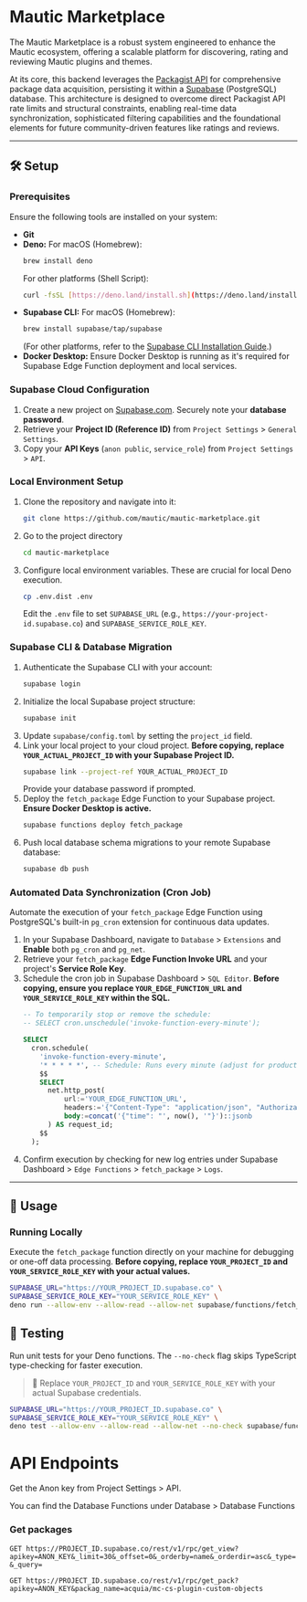 # Mautic Marketplace

The Mautic Marketplace is a robust system engineered to enhance the Mautic ecosystem, offering a scalable platform for discovering, rating and reviewing Mautic plugins and themes.

At its core, this backend leverages the [Packagist API](https://packagist.org/apidoc) for comprehensive package data acquisition, persisting it within a [Supabase](https://supabase.com) (PostgreSQL) database. This architecture is designed to overcome direct Packagist API rate limits and structural constraints, enabling real-time data synchronization, sophisticated filtering capabilities and the foundational elements for future community-driven features like ratings and reviews.

---

## 🛠️ Setup

### Prerequisites

Ensure the following tools are installed on your system:

* **Git**
* **Deno:**
    For macOS (Homebrew):
    ```bash
    brew install deno
    ```
    For other platforms (Shell Script):
    ```bash
    curl -fsSL [https://deno.land/install.sh](https://deno.land/install.sh) | sh
    ```
* **Supabase CLI:**
    For macOS (Homebrew):
    ```bash
    brew install supabase/tap/supabase
    ```
    (For other platforms, refer to the [Supabase CLI Installation Guide](https://supabase.com/docs/guides/local-development/cli/getting-started#install-the-cli).)
* **Docker Desktop:** Ensure Docker Desktop is running as it's required for Supabase Edge Function deployment and local services.

### Supabase Cloud Configuration

1.  Create a new project on [Supabase.com](https://supabase.com/). Securely note your **database password**.
2.  Retrieve your **Project ID (Reference ID)** from `Project Settings` > `General Settings`.
3.  Copy your **API Keys** (`anon public`, `service_role`) from `Project Settings` > `API`.

### Local Environment Setup

1.  Clone the repository and navigate into it:
    ```bash
    git clone https://github.com/mautic/mautic-marketplace.git
    ```
2.  Go to the project directory
    ```bash
    cd mautic-marketplace
    ```
3.  Configure local environment variables. These are crucial for local Deno execution.
    ```bash
    cp .env.dist .env
    ```
    Edit the `.env` file to set `SUPABASE_URL` (e.g., `https://your-project-id.supabase.co`) and `SUPABASE_SERVICE_ROLE_KEY`.

### Supabase CLI & Database Migration

1.  Authenticate the Supabase CLI with your account:
    ```bash
    supabase login
    ```
2.  Initialize the local Supabase project structure:
    ```bash
    supabase init
    ```
3.  Update `supabase/config.toml` by setting the `project_id` field.
4.  Link your local project to your cloud project. **Before copying, replace `YOUR_ACTUAL_PROJECT_ID` with your Supabase Project ID.**
    ```bash
    supabase link --project-ref YOUR_ACTUAL_PROJECT_ID
    ```
    Provide your database password if prompted.
5.  Deploy the `fetch_package` Edge Function to your Supabase project. **Ensure Docker Desktop is active.**
    ```bash
    supabase functions deploy fetch_package
    ```
6.  Push local database schema migrations to your remote Supabase database:
    ```bash
    supabase db push
    ```

### Automated Data Synchronization (Cron Job)

Automate the execution of your `fetch_package` Edge Function using PostgreSQL's built-in `pg_cron` extension for continuous data updates.

1.  In your Supabase Dashboard, navigate to `Database` > `Extensions` and **Enable** both `pg_cron` and `pg_net`.
2.  Retrieve your `fetch_package` **Edge Function Invoke URL** and your project's **Service Role Key**.
3.  Schedule the cron job in Supabase Dashboard > `SQL Editor`. **Before copying, ensure you replace `YOUR_EDGE_FUNCTION_URL` and `YOUR_SERVICE_ROLE_KEY` within the SQL.**
    ```sql
    -- To temporarily stop or remove the schedule:
    -- SELECT cron.unschedule('invoke-function-every-minute');

    SELECT
      cron.schedule(
        'invoke-function-every-minute',
        '* * * * *', -- Schedule: Runs every minute (adjust for production needs)
        $$
        SELECT
          net.http_post(
              url:='YOUR_EDGE_FUNCTION_URL',
              headers:='{"Content-Type": "application/json", "Authorization": "Bearer YOUR_SERVICE_ROLE_KEY"}'::jsonb,
              body:=concat('{"time": "', now(), '"}')::jsonb
          ) AS request_id;
        $$
      );
    ```
4.  Confirm execution by checking for new log entries under Supabase Dashboard > `Edge Functions` > `fetch_package` > `Logs`.

---

## 🚀 Usage

### Running Locally

Execute the `fetch_package` function directly on your machine for debugging or one-off data processing. **Before copying, replace `YOUR_PROJECT_ID` and `YOUR_SERVICE_ROLE_KEY` with your actual values.**

```bash
SUPABASE_URL="https://YOUR_PROJECT_ID.supabase.co" \
SUPABASE_SERVICE_ROLE_KEY="YOUR_SERVICE_ROLE_KEY" \
deno run --allow-env --allow-read --allow-net supabase/functions/fetch_package/index.ts
```

## 🧪 Testing

Run unit tests for your Deno functions. The `--no-check` flag skips TypeScript type-checking for faster execution.

> 🔧 Replace `YOUR_PROJECT_ID` and `YOUR_SERVICE_ROLE_KEY` with your actual Supabase credentials.

```bash
SUPABASE_URL="https://YOUR_PROJECT_ID.supabase.co" \
SUPABASE_SERVICE_ROLE_KEY="YOUR_SERVICE_ROLE_KEY" \
deno test --allow-env --allow-read --allow-net --no-check supabase/functions/tests/index_test.ts
```

# API Endpoints

Get the Anon key from Project Settings > API.

You can find the Database Functions under Database > Database Functions

### Get packages

`GET https://PROJECT_ID.supabase.co/rest/v1/rpc/get_view?apikey=ANON_KEY&_limit=30&_offset=0&_orderby=name&_orderdir=asc&_type=&_query=`

`GET https://PROJECT_ID.supabase.co/rest/v1/rpc/get_pack?apikey=ANON_KEY&packag_name=acquia/mc-cs-plugin-custom-objects`
